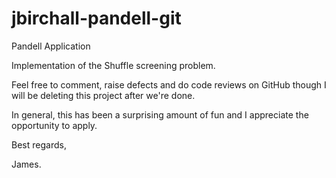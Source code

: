 jbirchall-pandell-git
=====================

Pandell Application

Implementation of the Shuffle screening problem.

Feel free to comment, raise defects and do code reviews on GitHub though I will be deleting this project after
we're done.

In general, this has been a surprising amount of fun and I appreciate the opportunity to apply.

Best regards,

James.
